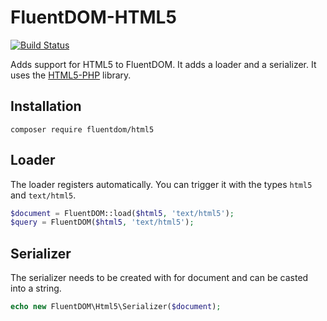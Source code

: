 FluentDOM-HTML5
===============

[![Build Status](https://travis-ci.org/FluentDOM/HTML5.svg?branch=master)](https://travis-ci.org/FluentDOM/HTML5)


Adds support for HTML5 to FluentDOM. It adds a loader and a serializer. It uses the
[HTML5-PHP](https://github.com/Masterminds/html5-php) library.

Installation
------------

```text
composer require fluentdom/html5
```

Loader
------

The loader registers automatically. You can trigger it with the types `html5` and `text/html5`.

```php
$document = FluentDOM::load($html5, 'text/html5');
$query = FluentDOM($html5, 'text/html5');
```

Serializer
----------

The serializer needs to be created with for document and can be casted into a string.

```php
echo new FluentDOM\Html5\Serializer($document);
```



